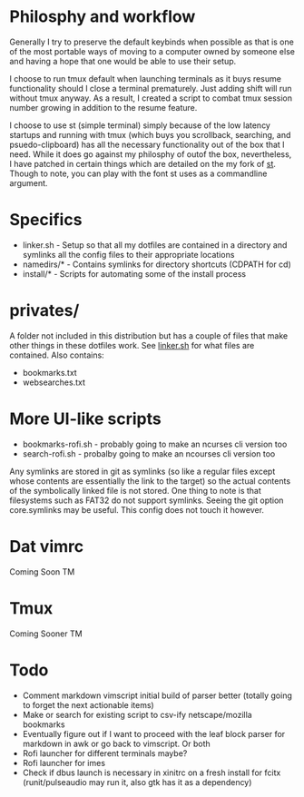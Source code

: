# Philosphy and workflow
Generally I try to preserve the default keybinds when possible as that is one of the most portable ways of moving to a computer owned by someone else and having a hope that one would be able to use their setup.

I choose to run tmux default when launching terminals as it buys resume functionality should I close a terminal prematurely. Just adding shift will run without tmux anyway. As a result, I created a script to combat tmux session number growing in addition to the resume feature.

I choose to use st (simple terminal) simply because of the low latency startups and running with tmux (which buys you scrollback, searching, and psuedo-clipboard) has all the necessary functionality out of the box that I need. While it does go against my philosphy of outof the box, nevertheless, I have patched in certain things which are detailed on the my fork of [st](https://www.github.com/Aryailai/st). Though to note, you can play with the font st uses as a commandline argument.


# Specifics
* linker.sh - Setup so that all my dotfiles are contained in a directory and symlinks all the config files to their appropriate locations
* namedirs/* - Contains symlinks for directory shortcuts (CDPATH for cd)
* install/* - Scripts for automating some of the install process

# privates/
A folder not included in this distribution but has a couple of files that make other things in these dotfiles work. See [linker.sh](linker.sh) for what files are contained.
Also contains:
* bookmarks.txt
* websearches.txt

# More UI-like scripts
* bookmarks-rofi.sh - probably going to make an ncurses cli version too
* search-rofi.sh - probalby going to make an ncourses cli version too

Any symlinks are stored in git as symlinks (so like a regular files except whose contents are essentially the link to the target) so the actual contents of the symbolically linked file is not stored. 
One thing to note is that filesystems such as FAT32 do not support symlinks. Seeing the git option core.symlinks may be useful. This config does not touch it however.


# Dat vimrc
Coming Soon TM

# Tmux
Coming Sooner TM

# Todo
* Comment markdown vimscript initial build of parser better (totally going to forget the next actionable items)
* Make or search for existing script to csv-ify netscape/mozilla bookmarks
* Eventually figure out if I want to proceed with the leaf block parser for markdown in awk or go back to vimscript. Or both
* Rofi launcher for different terminals maybe?
* Rofi launcher for imes
* Check if dbus launch is necessary in xinitrc on a fresh install for fcitx (runit/pulseaudio may run it, also gtk has it as a dependency)

